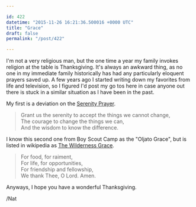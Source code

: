 ```yaml
---

id: 422
datetime: "2015-11-26 16:21:36.500016 +0000 UTC"
title: "Grace"
draft: false
permalink: "/post/422"

---
```


I'm not a very religious man, but the one time a year my family invokes religion at the table is Thanksgiving. It's always an awkward thing, as no one in my immediate family historically has had any particularly eloquent prayers saved up. A few years ago I started writing down my favorites from life and television, so I figured I'd post my go tos here in case anyone out there is stuck in a similar situation as I have been in the past.

My first is a deviation on the [Serenity Prayer](https://en.wikipedia.org/wiki/Serenity_Prayer). 

 > Grant us the serenity to accept the things we cannot change,  
 > The courage to change the things we can,  
 > And the wisdom to know the difference.

I know this second one from Boy Scout Camp as the "Oljato Grace", but is listed in wikipedia as [The Wilderness Grace](https://en.wikipedia.org/wiki/Wilderness_Grace).

 > For food, for raiment,  
 > For life, for opportunities,  
 > For friendship and fellowship,  
 > We thank Thee, O Lord. Amen.

Anyways, I hope you have a wonderful Thanksgiving.

/Nat
